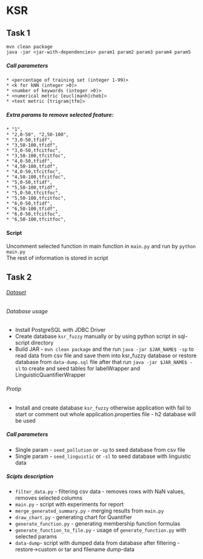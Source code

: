 # KSR

## Task 1
`mvn clean package` \
`java -jar <jar-with-dependencies> param1 param2 param3 param4 param5`

##### Call parameters 
    * <percentage of training set (integer 1-99)> 
    * <k for kNN (integer >0)> 
    * <number of keywords (integer >0)>
    * <numerical metric [eucl|manh|cheb]>
    * <text metric [trigram|tfm]>

##### Extra params to remove selected feature:
    * "1",
    * "2,0-50", "2,50-100",
    * "3,0-50,tfidf", 
    * "3,50-100,tfidf", 
    * "3,0-50,tfcitfoc", 
    * "3,50-100,tfcitfoc",
    * "4,0-50,tfidf", 
    * "4,50-100,tfidf", 
    * "4,0-50,tfcitfoc", 
    * "4,50-100,tfcitfoc",
    * "5,0-50,tfidf", 
    * "5,50-100,tfidf", 
    * "5,0-50,tfcitfoc", 
    * "5,50-100,tfcitfoc",
    * "6,0-50,tfidf", 
    * "6,50-100,tfidf", 
    * "6,0-50,tfcitfoc", 
    * "6,50-100,tfcitfoc",

#### Script
Uncomment selected function in main function in `main.py` and run by `python main.py`\
The rest of information is stored in script

## Task 2

###### [Dataset](https://www.kaggle.com/sogun3/uspollution) 

###### Database usage
* Install PostgreSQL with JDBC Driver
* Create database `ksr_fuzzy` manually or by using python script in sql-script directory
* Build JAR - `mvn clean package` and the run `java -jar $JAR_NAME$ -sp` to read data from csv file 
and save them into ksr_fuzzy database or restore database from `data-dump.sql` file 
after that run `java -jar $JAR_NAME$ -sl` to create and seed tables for labelWrapper and LinguisticQuantifierWrapper

###### Protip
* Install and create database `ksr_fuzzy` otherwise application with fail to start 
or comment out whole application.properties file - h2 database will be used

##### Call parameters 
* Single param - `seed_pollution` or `-sp` to seed database from csv file
* Single param - `seed_linguistic` or `-sl` to seed database with linguistic data

##### Scipts description
* `filter_data.py` - filtering csv data - removes rows with NaN values, removes selected columns
* `main.py` - script with experiments for report
* `merge_generated_summary.py` - merging results from `main.py`
* `draw_chart.py` - generating chart for Quantifier
* `generate_function.py` - generating membership function formulas
* `generate_function_to_file.py` - usage of `generate_function.py` with selected params
* `data-dump`- script with dumped data from database after filtering - restore->custom or tar and filename dump-data
